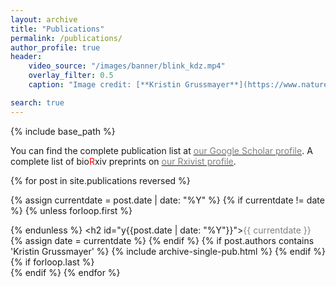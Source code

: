 ```yaml
---
layout: archive
title: "Publications"
permalink: /publications/
author_profile: true
header: 
    video_source: "/images/banner/blink_kdz.mp4"
    overlay_filter: 0.5
    caption: "Image credit: [**Kristin Grussmayer**](https://www.nature.com/articles/ncomms6830)"

search: true
---
```


{% include base_path %}

You can find the complete publication list at <a href="https://scholar.google.ca/citations?user=V6ZqAogAAAAJ&hl=en">
<span style="color:gray">our Google Scholar profile</span></a>. A complete list of bio<font color="red">R</font>xiv preprints on <a href="https://rxivist.org/authors/695234">
<span style="color:gray">our Rxivist profile</span></a>.

<ul style="margin:0;padding:0">
{% for post in site.publications reversed %}

  {% assign currentdate = post.date | date: "%Y" %}
  {% if currentdate != date %}
    {% unless forloop.first %}</ul>{% endunless %}
    <h2 id="y{{post.date | date: "%Y"}}"><span style="color:gray">{{ currentdate }}</span></h2>
    <ul style="margin:0;padding:0">
    {% assign date = currentdate %}
  {% endif %}
  {% if post.authors contains 'Kristin Grussmayer' %}
    {% include archive-single-pub.html %}
  {% endif %}
  {% if forloop.last %}</ul>{% endif %}
{% endfor %}
